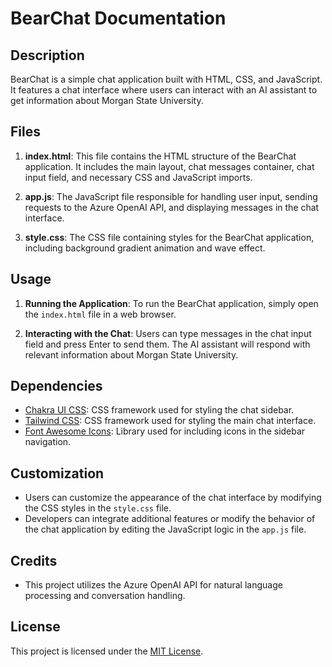 # BearChat Documentation

## Description
BearChat is a simple chat application built with HTML, CSS, and JavaScript. It features a chat interface where users can interact with an AI assistant to get information about Morgan State University.

## Files
1. **index.html**: This file contains the HTML structure of the BearChat application. It includes the main layout, chat messages container, chat input field, and necessary CSS and JavaScript imports.

2. **app.js**: The JavaScript file responsible for handling user input, sending requests to the Azure OpenAI API, and displaying messages in the chat interface.

3. **style.css**: The CSS file containing styles for the BearChat application, including background gradient animation and wave effect.

## Usage
1. **Running the Application**: To run the BearChat application, simply open the `index.html` file in a web browser.

2. **Interacting with the Chat**: Users can type messages in the chat input field and press Enter to send them. The AI assistant will respond with relevant information about Morgan State University.

## Dependencies
- [Chakra UI CSS](https://cdn.jsdelivr.net/npm/chakra-ui@1.6.8/dist/chakra-ui.css): CSS framework used for styling the chat sidebar.
- [Tailwind CSS](https://cdn.jsdelivr.net/npm/tailwindcss@2.2.19/dist/tailwind.min.css): CSS framework used for styling the main chat interface.
- [Font Awesome Icons](https://kit.fontawesome.com/59a49571e0.js): Library used for including icons in the sidebar navigation.

## Customization
- Users can customize the appearance of the chat interface by modifying the CSS styles in the `style.css` file.
- Developers can integrate additional features or modify the behavior of the chat application by editing the JavaScript logic in the `app.js` file.

## Credits
- This project utilizes the Azure OpenAI API for natural language processing and conversation handling.
  

## License
This project is licensed under the [MIT License](LICENSE).
